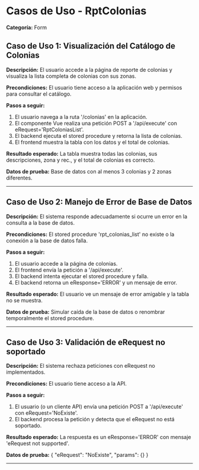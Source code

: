 # Casos de Uso - RptColonias

**Categoría:** Form

## Caso de Uso 1: Visualización del Catálogo de Colonias

**Descripción:** El usuario accede a la página de reporte de colonias y visualiza la lista completa de colonias con sus zonas.

**Precondiciones:**
El usuario tiene acceso a la aplicación web y permisos para consultar el catálogo.

**Pasos a seguir:**
1. El usuario navega a la ruta '/colonias' en la aplicación.
2. El componente Vue realiza una petición POST a '/api/execute' con eRequest='RptColoniasList'.
3. El backend ejecuta el stored procedure y retorna la lista de colonias.
4. El frontend muestra la tabla con los datos y el total de colonias.

**Resultado esperado:**
La tabla muestra todas las colonias, sus descripciones, zona y rec., y el total de colonias es correcto.

**Datos de prueba:**
Base de datos con al menos 3 colonias y 2 zonas diferentes.

---

## Caso de Uso 2: Manejo de Error de Base de Datos

**Descripción:** El sistema responde adecuadamente si ocurre un error en la consulta a la base de datos.

**Precondiciones:**
El stored procedure 'rpt_colonias_list' no existe o la conexión a la base de datos falla.

**Pasos a seguir:**
1. El usuario accede a la página de colonias.
2. El frontend envía la petición a '/api/execute'.
3. El backend intenta ejecutar el stored procedure y falla.
4. El backend retorna un eResponse='ERROR' y un mensaje de error.

**Resultado esperado:**
El usuario ve un mensaje de error amigable y la tabla no se muestra.

**Datos de prueba:**
Simular caída de la base de datos o renombrar temporalmente el stored procedure.

---

## Caso de Uso 3: Validación de eRequest no soportado

**Descripción:** El sistema rechaza peticiones con eRequest no implementados.

**Precondiciones:**
El usuario tiene acceso a la API.

**Pasos a seguir:**
1. El usuario (o un cliente API) envía una petición POST a '/api/execute' con eRequest='NoExiste'.
2. El backend procesa la petición y detecta que el eRequest no está soportado.

**Resultado esperado:**
La respuesta es un eResponse='ERROR' con mensaje 'eRequest not supported'.

**Datos de prueba:**
{ "eRequest": "NoExiste", "params": {} }

---

